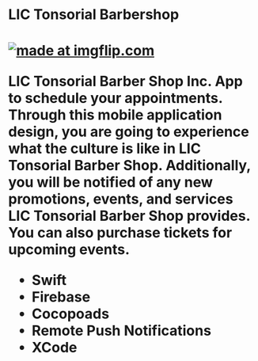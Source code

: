 
<h1>LIC Tonsorial Barbershop<h1> 


<a href="https://imgflip.com/gif/3ot037"><img src="https://i.imgflip.com/3ot037.gif" title="made at imgflip.com"/></a>

<p>LIC Tonsorial Barber Shop Inc. App to schedule your appointments. Through this mobile application design, you are going to experience what the culture is like in LIC Tonsorial Barber Shop. Additionally, you will be notified of any new promotions, events, and services LIC Tonsorial Barber Shop provides. You can also purchase tickets for upcoming events.<p>
  
<ul>
  <li>Swift</li>
  <li>Firebase</li>
  <li>Cocopoads</li>
  <li>Remote Push Notifications</li>
  <li>XCode</li>
</ul>
